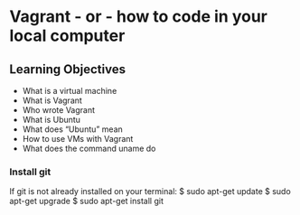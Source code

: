 # Vagrant - or - how to code in your local computer
## Learning Objectives
* What is a virtual machine
* What is Vagrant
* Who wrote Vagrant
* What is Ubuntu
* What does “Ubuntu” mean
* How to use VMs with Vagrant
* What does the command uname do

### Install git
If git is not already installed on your terminal:
  $ sudo apt-get update
  $ sudo apt-get upgrade
  $ sudo apt-get install git
